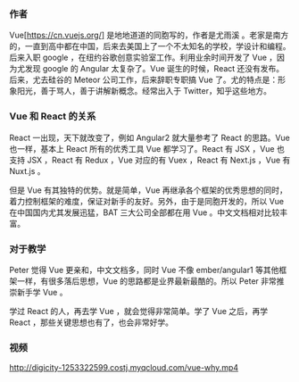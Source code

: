 ### 作者

Vue[https://cn.vuejs.org/] 是地地道道的同胞写的，作者是尤雨溪 。老家是南方的，一直到高中都在中国，后来去美国上了一个不太知名的学校，学设计和编程。后来入职 google ，在纽约谷歌创意实验室工作。利用业余时间开发了 Vue ，因为尤发现 google 的 Angular 太复杂了。Vue 诞生的时候，React 还没有发布。后来，尤去硅谷的 Meteor 公司工作，后来辞职专职搞 Vue 了。尤的特点是：形象阳光，善于骂人，善于讲解新概念。经常出入于 Twitter，知乎这些地方。

### Vue 和 React 的关系

React 一出现，天下就改变了，例如 Angular2 就大量参考了 React 的思路。Vue 也一样，基本上 React 所有的优秀工具 Vue 都学习了。React 有 JSX ，Vue 也支持 JSX ，React 有 Redux ，Vue 对应的有 Vuex ，React 有 Next.js ，Vue 有 Nuxt.js 。

但是 Vue 有其独特的优势。就是简单，Vue 再继承各个框架的优秀思想的同时，着力控制框架的难度，保证对新手的友好。另外，由于是同胞开发的，所以 Vue 在中国国内尤其发展迅猛，BAT 三大公司全部都在用 Vue 。中文文档相对比较丰富。

### 对于教学

Peter 觉得 Vue 更亲和，中文文档多，同时 Vue 不像 ember/angular1 等其他框架一样，有很多落后思想，Vue 的思路都是业界最新最酷的。所以 Peter 非常推崇新手学 Vue 。

学过 React 的人，再去学 Vue ，就会觉得非常简单。学了 Vue 之后，再学 React ，那些关键思想也有了，也会非常好学。

### 视频

http://digicity-1253322599.costj.myqcloud.com/vue-why.mp4
